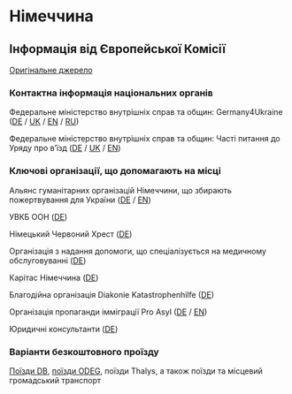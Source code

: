 # Німеччина

## Інформація від Європейської Комісії

[Оригінальне джерело](https://ec.europa.eu/info/strategy/priorities-2019-2024/stronger-europe-world/eu-solidarity-ukraine/eu-assistance-ukraine/information-people-fleeing-war-ukraine_uk)

### Контактна інформація національних органів

Федеральне міністерство внутрішніх справ та общин: Germany4Ukraine ([DE](https://www.germany4ukraine.de/hilfeportal-de) / [UK](https://www.germany4ukraine.de/hilfeportal-ua) / [EN](https://www.germany4ukraine.de/hilfeportal-en) / [RU](https://www.germany4ukraine.de/hilfeportal-ru))  

Федеральне міністерство внутрішніх справ та общин: Часті питання до Уряду про в’їзд ([DE](https://www.germany4ukraine.de/hilfeportal-de/faq) / [UK](https://www.germany4ukraine.de/hilfeportal-ua/faqs) / [EN](https://www.germany4ukraine.de/hilfeportal-en/faqs))

### Ключові організації, що допомагають на місці

Альянс гуманітарних організацій Німеччини, що збирають пожертвування для України ([DE](https://www.aktion-deutschland-hilft.de/de/spenden/spenden/) / [EN](https://www.aktion-deutschland-hilft.de/en/donate/donate/))

УВКБ ООН ([DE](https://www.uno-fluechtlingshilfe.de/informieren/aktuelles/update/artikel/nothilfe-ukraine-so-hilft-der-unhcr))

Німецький Червоний Хрест ([DE](https://www.drk.de/hilfe-weltweit/wo-wir-helfen/europa/ukraine-krise-humanitaere-hilfe/))

Організація з надання допомоги, що спеціалізується на медичному обслуговуванні ([DE](https://www.aerztederwelt.org/unsere-projekte/europa/ukraine-medizinische-versorgung-trotz-krieg#:~:text=Seit%20Juni%202015%20ist%20%C3%84rzte,der%20N%C3%A4he%20der%20Kontaktlinie%20lebt.))

Карітас Німеччина ([DE](https://www.caritas.de/magazin/schwerpunkt/krieg-in-der-ukraine/faq-wo-finde-ich-hilfe))

Благодійна організація Diakonie Katastrophenhilfe ([DE](https://www.diakonie-katastrophenhilfe.de/spenden/spenden.php?i=0&s=100&p=F-DK0076&donate-1-range=5&donate-2-range=3))

Організація пропаганди імміграції Pro Asyl ([DE](https://www.proasyl.de/) / [EN](https://www.proasyl.de/en/))

Юридичні консультанти ([DE](https://berlin-hilft.com/rechtsanwaeltinnen-asyl-aufenthaltsrecht/))

### Варіанти безкоштовного проїзду

[Поїзди DB](https://www.bahn.de/info/helpukraine), [поїзди ODEG](https://www.odeg.de/ukrainianhelp), поїзди Thalys, а також поїзди та місцевий громадський транспорт